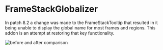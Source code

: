 # FrameStackGlobalizer

In patch 8.2 a change was made to the FrameStackTooltip that resulted in it being unable to display the global name for most frames and regions. This addon is an attempt at restoring that key functionality.

![before and after comparison](https://i.imgur.com/eGxZydQ.png)
